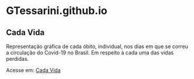 # GTessarini.github.io


## Cada Vida

Representação gráfica de cada óbito, individual, nos dias em que se correu a circulação do Covid-19 no Brasil. Em respeito à cada uma das vidas perdidas.

Acesse em: [Cada Vida](https://gtessarini.github.io/cada-vida/index.html)
